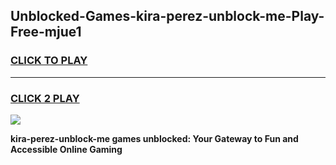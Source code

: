 
## Unblocked-Games-kira-perez-unblock-me-Play-Free-mjue1
<h3>
<a href="https://premium76.site?title=kira-perez-unblock-me&ref=10A">CLICK TO PLAY</a></h3>
<hr>

<h3>
<a href="https://premium76.site?title=kira-perez-unblock-me&ref=10A">CLICK 2 PLAY</a>
  
</h3>

<a href="https://premium76.site?title=kira-perez-unblock-me&ref=10A"><img src="https://clearcache.store/games.png"></a>


**kira-perez-unblock-me games unblocked: Your Gateway to Fun and Accessible Online Gaming**
